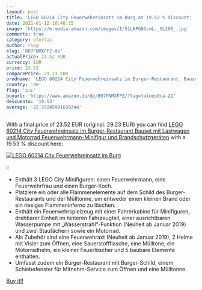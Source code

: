 ```yaml
---
layout: post
title: 'LEGO 60214 City Feuerwehreinsatz im Burg at 19.53 % discount'
date: 2021-01-12 10:48:15
image: 'https://m.media-amazon.com/images/I/51LNPGDGcmL._SL200_.jpg'
comments: true
category: ofertas
author: ring
slug: 'B07FNMXFPZ-de'
actualPrice: 23.52 EUR
currency: EUR
price: 23.52
comparePrice: 29.23 EUR
prodname: 'LEGO 60214 City Feuerwehreinsatz im Burger-Restaurant  Bauset mit Lastwagen und Motorrad  Feuerwehrmann-Minifigur und Brandschutzgeräten'
country: 'de'
flag: '🇩🇪'
buyurl: 'https://www.amazon.de/dp/B07FNMXFPZ/?tag=tolees0ca-21'
descuento: '19.53'
average: '22.33245901639344'
---
```


With a final price of 23.52 EUR (original: 29.23 EUR) you can find [LEGO 60214 City Feuerwehreinsatz im Burger-Restaurant  Bauset mit Lastwagen und Motorrad  Feuerwehrmann-Minifigur und Brandschutzgeräten](https://www.amazon.de/dp/B07FNMXFPZ/?tag=tolees0ca-21) with a  19.53 % discount here:

[![LEGO 60214 City Feuerwehreinsatz im Burg](https://m.media-amazon.com/images/I/51LNPGDGcmL._SL200_.jpg)](https://www.amazon.de/dp/B07FNMXFPZ/?tag=tolees0ca-21)

ℹ️:

- Enthält 3 LEGO City Minifiguren: einen Feuerwehrmann, eine Feuerwehrfrau und einen Burger-Koch.
- Platziere ein oder alle Flammenelemente auf dem Schild des Burger-Restaurants und der Mülltonne, um entweder einen kleinen Brand oder ein riesiges Flammeninferno zu löschen.
- Enthält ein Feuerwehrspielzeug mit einer Fahrerkabine für Minifiguren, drehbarer Einheit im hinteren Fahrzeugteil, einer ausrichtbaren Wasserpumpe mit „Wasserstrahl“-Funktion (Neuheit ab Januar 2019) und zwei Staufächern sowie ein Motorrad.
- Als Zubehör sind eine Feuerwehraxt (Neuheit ab Januar 2019), 2 Helme mit Visier zum Öffnen, eine Sauerstoffflasche, eine Mülltone, ein Motorradhelm, ein kleiner Feuerlöscher und 5 baubare Elemente enthalten.
- Umfasst zudem ein Burger-Restaurant mit Burger-Schild, einem Schiebefenster für Mitnehm-Service zum Öffnen und eine Mülltonne.

[Buy it!!](https://www.amazon.de/dp/B07FNMXFPZ/?tag=tolees0ca-21)
